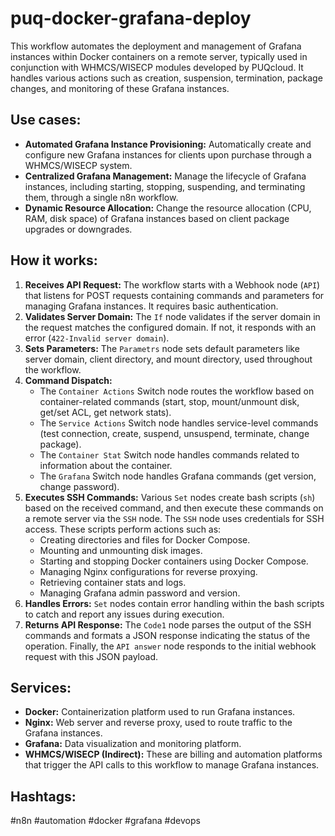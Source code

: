 # puq-docker-grafana-deploy

This workflow automates the deployment and management of Grafana instances within Docker containers on a remote server, typically used in conjunction with WHMCS/WISECP modules developed by PUQcloud. It handles various actions such as creation, suspension, termination, package changes, and monitoring of these Grafana instances.

## Use cases:

- **Automated Grafana Instance Provisioning:** Automatically create and configure new Grafana instances for clients upon purchase through a WHMCS/WISECP system.
- **Centralized Grafana Management:** Manage the lifecycle of Grafana instances, including starting, stopping, suspending, and terminating them, through a single n8n workflow.
- **Dynamic Resource Allocation:** Change the resource allocation (CPU, RAM, disk space) of Grafana instances based on client package upgrades or downgrades.

## How it works:

1.  **Receives API Request:** The workflow starts with a Webhook node (`API`) that listens for POST requests containing commands and parameters for managing Grafana instances. It requires basic authentication.
2.  **Validates Server Domain:** The `If` node validates if the server domain in the request matches the configured domain. If not, it responds with an error (`422-Invalid server domain`).
3.  **Sets Parameters:** The `Parametrs` node sets default parameters like server domain, client directory, and mount directory, used throughout the workflow.
4.  **Command Dispatch:**
    *   The `Container Actions` Switch node routes the workflow based on container-related commands (start, stop, mount/unmount disk, get/set ACL, get network stats).
    *   The `Service Actions` Switch node handles service-level commands (test connection, create, suspend, unsuspend, terminate, change package).
    *    The `Container Stat` Switch node handles commands related to information about the container.
    *   The `Grafana` Switch node handles Grafana commands (get version, change password).
5.  **Executes SSH Commands:** Various `Set` nodes create bash scripts (`sh`) based on the received command, and then execute these commands on a remote server via the `SSH` node. The `SSH` node uses credentials for SSH access. These scripts perform actions such as:
    *   Creating directories and files for Docker Compose.
    *   Mounting and unmounting disk images.
    *   Starting and stopping Docker containers using Docker Compose.
    *   Managing Nginx configurations for reverse proxying.
    *   Retrieving container stats and logs.
    *   Managing Grafana admin password and version.
6.  **Handles Errors:** `Set` nodes contain error handling within the bash scripts to catch and report any issues during execution.
7.  **Returns API Response:** The `Code1` node parses the output of the SSH commands and formats a JSON response indicating the status of the operation. Finally, the `API answer` node responds to the initial webhook request with this JSON payload.

## Services:

-   **Docker:** Containerization platform used to run Grafana instances.
-   **Nginx:** Web server and reverse proxy, used to route traffic to the Grafana instances.
-   **Grafana:** Data visualization and monitoring platform.
-   **WHMCS/WISECP (Indirect):** These are billing and automation platforms that trigger the API calls to this workflow to manage Grafana instances.

## Hashtags:

#n8n #automation #docker #grafana #devops
